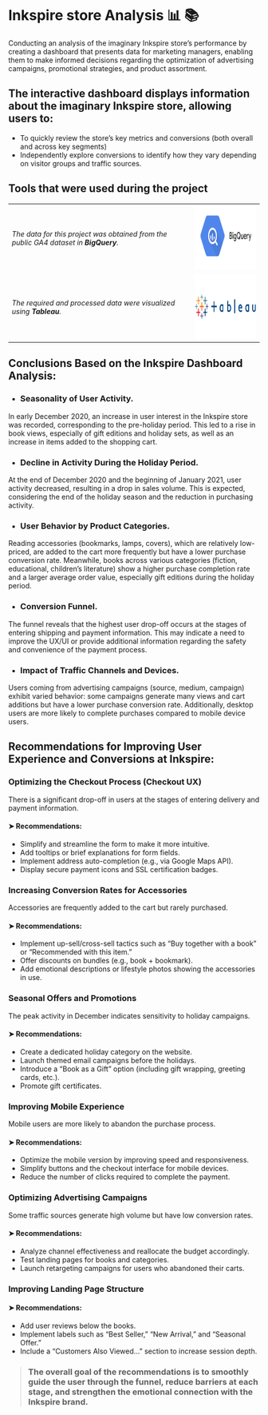 # Inkspire store Analysis 📊 📚
Conducting an analysis of the imaginary Inkspire store’s performance by creating a dashboard that presents data for marketing managers, enabling them to make informed decisions regarding the optimization of advertising campaigns, promotional strategies, and product assortment.

## The interactive dashboard displays information about the imaginary Inkspire store, allowing users to:
* To quickly review the store’s key metrics and conversions (both overall and across key segments)
* Independently explore conversions to identify how they vary depending on visitor groups and traffic sources.

## Tools that were used during the project

<table>
  <tr>
    <td><em>The data for this project was obtained from the public GA4 dataset in <strong>BigQuery</strong>.</em></td>
    <td><img src="google-bigquery-logo.png" alt="BigQuery Logo" width="200" height="130"/></td>
  </tr>
  <tr>
    <td><em>The required and processed data were visualized using <strong>Tableau</strong>.</em></td>
    <td><img src="Tableau-logo.png" alt="Tableau Logo" width="200" height="130"/></td>
  </tr>
</table>


## Conclusions Based on the Inkspire Dashboard Analysis:
* ### Seasonality of User Activity.
In early December 2020, an increase in user interest in the Inkspire store was recorded, corresponding to the pre-holiday period. This led to a rise in book views, especially of gift editions and holiday sets, as well as an increase in items added to the shopping cart.

* ### Decline in Activity During the Holiday Period.
At the end of December 2020 and the beginning of January 2021, user activity decreased, resulting in a drop in sales volume. This is expected, considering the end of the holiday season and the reduction in purchasing activity.

* ### User Behavior by Product Categories.
Reading accessories (bookmarks, lamps, covers), which are relatively low-priced, are added to the cart more frequently but have a lower purchase conversion rate. Meanwhile, books across various categories (fiction, educational, children’s literature) show a higher purchase completion rate and a larger average order value, especially gift editions during the holiday period.

* ### Conversion Funnel.
The funnel reveals that the highest user drop-off occurs at the stages of entering shipping and payment information. This may indicate a need to improve the UX/UI or provide additional information regarding the safety and convenience of the payment process.

* ### Impact of Traffic Channels and Devices.
Users coming from advertising campaigns (source, medium, campaign) exhibit varied behavior: some campaigns generate many views and cart additions but have a lower purchase conversion rate. Additionally, desktop users are more likely to complete purchases compared to mobile device users.

## Recommendations for Improving User Experience and Conversions at Inkspire:

### Optimizing the Checkout Process (Checkout UX)
There is a significant drop-off in users at the stages of entering delivery and payment  information.
#### ➤ Recommendations:
* Simplify and streamline the form to make it more intuitive.
* Add tooltips or brief explanations for form fields.
* Implement address auto-completion (e.g., via Google Maps API).
* Display secure payment icons and SSL certification badges.

### Increasing Conversion Rates for Accessories
Accessories are frequently added to the cart but rarely purchased.
#### ➤ Recommendations:
* Implement up-sell/cross-sell tactics such as “Buy together with a book” or “Recommended with this item.”
* Offer discounts on bundles (e.g., book + bookmark).
* Add emotional descriptions or lifestyle photos showing the accessories in use.

### Seasonal Offers and Promotions
The peak activity in December indicates sensitivity to holiday campaigns.
#### ➤ Recommendations:
* Create a dedicated holiday category on the website.
* Launch themed email campaigns before the holidays.
* Introduce a “Book as a Gift” option (including gift wrapping, greeting cards, etc.).
* Promote gift certificates.

### Improving Mobile Experience
Mobile users are more likely to abandon the purchase process.
#### ➤ Recommendations:
* Optimize the mobile version by improving speed and responsiveness.
* Simplify buttons and the checkout interface for mobile devices.
* Reduce the number of clicks required to complete the payment.

### Optimizing Advertising Campaigns
Some traffic sources generate high volume but have low conversion rates.
#### ➤ Recommendations:
* Analyze channel effectiveness and reallocate the budget accordingly.
* Test landing pages for books and categories.
* Launch retargeting campaigns for users who abandoned their carts.

### Improving Landing Page Structure
#### ➤ Recommendations:
* Add user reviews below the books.
* Implement labels such as “Best Seller,” “New Arrival,” and “Seasonal Offer.”
* Include a “Customers Also Viewed...” section to increase session depth.

> ### The overall goal of the recommendations is to smoothly guide the user through the funnel, reduce barriers at each stage, and strengthen the emotional connection with the Inkspire brand.
